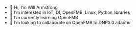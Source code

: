 - 👋 Hi, I’m Will Armstrong
- 👀 I’m interested in IoT, DI, OpenFMB, Linux, Python libraries
- 🌱 I’m currently learning OpenFMB
- 💞️ I’m looking to collaborate on OpenFMB to DNP3.0 adapter

<!---
warmstr3/warmstr3 is a ✨ special ✨ repository because its `README.md` (this file) appears on your GitHub profile.
You can click the Preview link to take a look at your changes.
--->
